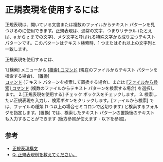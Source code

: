 # 正規表現を使用するには

正規表現は、開いている文書または複数のファイルからテキスト パターンを見つけるのに使用できます。正規表現は、通常の文字、つまりリテラル (たとえば、a
から z までの文字)、メタ文字と呼ばれる特殊文字から成り立つテキスト パターンです。このパターンはテキスト検索時、1 つまたはそれ以上の文字列と一致します。

正規表現を使用するには、

1.\[検索\] メニューから [\[検索\] コマンド](../../cmd/search/edit_find)
(現在のファイルからテキスト パターンを検索する場合)、 [\[置換\] \
コマンド](../../cmd/search/edit_replace) (テキスト パターンを検索して置換する場合)、または [\[ファイルから検索\] コマンド](../../cmd/search/grep) (複数のファイルからテキスト パターンを検索する場合) を選択します。
2.\[正規表現を使用する\] チェック ボックスをチェックします。
3. 検索したい正規表現を入力し、検索ボタンをクリックします。\[ファイルから検索\] では、ファイルの種類 (1 つ以上の場合セミコロンで区切ります)
と検索するフォルダを指定します。\[置換\] では、検索したテキスト パターンの置換後のテキストも入力することができます (後方参照が使えます \-
以下を参照)。

## 参考

- [正規表現構文](search_regexp_syntax)
- [Q. 正規表現例を教えてください。](../../faq/search/search_reg_exp_ex)
